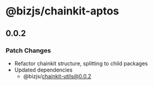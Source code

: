 # @bizjs/chainkit-aptos

## 0.0.2

### Patch Changes

- Refactor chainkit structure, splitting to child packages
- Updated dependencies
  - @bizjs/chainkit-utils@0.0.2
